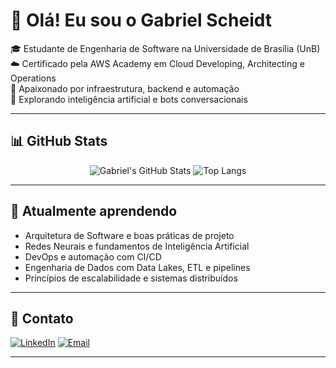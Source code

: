 # 👋 Olá! Eu sou o Gabriel Scheidt

🎓 Estudante de Engenharia de Software na Universidade de Brasília (UnB)  
☁️ Certificado pela AWS Academy em Cloud Developing, Architecting e Operations  
🔧 Apaixonado por infraestrutura, backend e automação  
🤖 Explorando inteligência artificial e bots conversacionais

---

## 📊 GitHub Stats

<div align="center">

![Gabriel's GitHub Stats](https://github-readme-stats.vercel.app/api?username=Gxaite&show_icons=true&theme=default&hide_title=true)
![Top Langs](https://github-readme-stats.vercel.app/api/top-langs/?username=Gxaite&layout=compact)

</div>

---
## 🧠 Atualmente aprendendo
- Arquitetura de Software e boas práticas de projeto
- Redes Neurais e fundamentos de Inteligência Artificial
- DevOps e automação com CI/CD
- Engenharia de Dados com Data Lakes, ETL e pipelines
- Princípios de escalabilidade e sistemas distribuídos


---

## 💼 Contato
[![LinkedIn](https://img.shields.io/badge/-LinkedIn-blue?style=flat-square&logo=linkedin&logoColor=white&link=https://linkedin.com/in/gabriel-scheidt-a431b3218/)](https://linkedin.com/in/gabriel-scheidt-a431b3218/)
[![Email](https://img.shields.io/badge/-Email-red?style=flat-square&logo=gmail&logoColor=white&link=mailto:gabrielscheidt2000@gmail.com)](mailto:gabrielscheidt2000@gmail.com)

---
